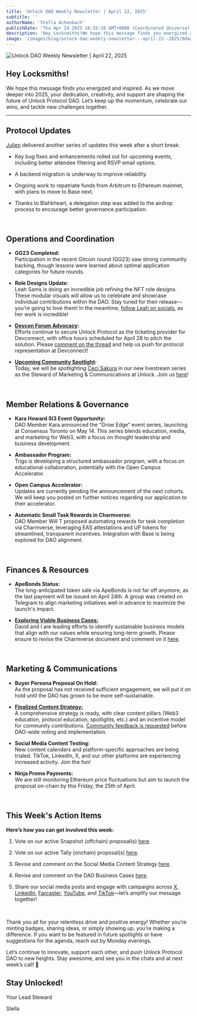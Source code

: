 ```yaml
---
title: 'Unlock DAO Weekly Newsletter | April 22, 2025'
subtitle: ''
authorName: 'Stella Achenbach'
publishDate: 'Thu Apr 24 2025 16:26:18 GMT+0000 (Coordinated Universal Time)'
description: 'Hey Locksmiths!We hope this message finds you energized and inspired. As we move deeper into 2025, your dedication, creativity, and support are shaping the future of Unlock Protocol DAO. Let’s keep up the momentum, celebrate our wins, and tackle new challenges together.Protocol UpdatesJulien delivered another series of updates this week after a short break:Key bug fixes and enhancements rolled out for upcoming events, including better attendee filtering and RSVP email options.A backend migrat...'
image: '/images/blog/unlock-dao-weekly-newsletter---april-22--2025/0daa5988025ca3dea53d9e5b26790974.jpg'
---
```


![Unlock DAO Weekly Newsletter | April 22, 2025](https://storage.googleapis.com/papyrus_images/0daa5988025ca3dea53d9e5b26790974.jpg)

<h2 id="h-hey-locksmiths" class="text-3xl font-header">Hey Locksmiths!</h2><p>We hope this message finds you energized and inspired. As we move deeper into 2025, your dedication, creativity, and support are shaping the future of Unlock Protocol DAO. Let’s keep up the momentum, celebrate our wins, and tackle new challenges together.</p><hr><h2 id="h-protocol-updates" class="text-3xl font-header">Protocol Updates</h2><p><a target="_blank" rel="noopener noreferrer nofollow ugc" class="dont-break-out" href="https://www.linkedin.com/in/juliengenestoux/">Julien</a> delivered another series of updates this week after a short break:</p><ul><li><p>Key bug fixes and enhancements rolled out for upcoming events, including better attendee filtering and RSVP email options.</p></li><li><p>A backend migration is underway to improve reliability.</p></li><li><p>Ongoing work to repatriate funds from Arbitrum to Ethereum mainnet, with plans to move to Base next.</p></li><li><p>Thanks to Blahkheart, a delegation step was added to the airdrop process to encourage better governance participation.</p></li></ul><br><h2 id="h-operations-and-coordination" class="text-3xl font-header">Operations and Coordination</h2><ul><li><p><strong>GG23 Completed:</strong> <br>Participation in the recent Gitcoin round (GG23) saw strong community backing, though lessons were learned about optimal application categories for future rounds.</p></li><li><p><strong>Role Designs Update:</strong> <br>Leah Sams is doing an incredible job refining the NFT role designs. These modular visuals will allow us to celebrate and showcase individual contributions within the DAO. Stay tuned for their release—you’re going to love them! In the meantime, <a target="_blank" rel="noopener noreferrer nofollow ugc" class="dont-break-out" href="https://www.instagram.com/powerofwomenart/?hl=de">follow Leah on socials</a>, as her work is incredible!</p></li><li><p><a target="_blank" rel="noopener noreferrer nofollow ugc" class="dont-break-out" href="https://forum.devcon.org/t/dip-67-onchain-ticketing-for-everyone-for-devconnect-2025/6261?u=stellaachenbach"><strong>Devcon Forum Advocacy</strong></a><strong>:</strong> <br>Efforts continue to secure Unlock Protocol as the ticketing provider for Devconnect, with office hours scheduled for April 28 to pitch the solution. Please <a target="_blank" rel="noopener noreferrer nofollow ugc" class="dont-break-out" href="https://forum.devcon.org/t/dip-67-onchain-ticketing-for-everyone-for-devconnect-2025/6261?u=stellaachenbach">comment on the thread</a> and help us push for protocol representation at Devconnect!</p></li><li><p><a target="_blank" rel="noopener noreferrer nofollow ugc" class="dont-break-out" href="https://app.unlock-protocol.com/event/community-spotlight-ceci-sakura"><strong>Upcoming Community Spotlight</strong></a><strong>:</strong> <br>Today, we will be spotlighting <a target="_blank" rel="noopener noreferrer nofollow ugc" class="dont-break-out" href="https://www.linkedin.com/in/cecilia-contreras-castro/">Ceci Sakura</a> in our new livestream series as the Steward of Marketing &amp; Communications at Unlock. Join us <a target="_blank" rel="noopener noreferrer nofollow ugc" class="dont-break-out" href="https://t.co/A5v5YZ5OdQ">here</a>!</p></li></ul><br><h2 id="h-member-relations-and-governance" class="text-3xl font-header">Member Relations &amp; Governance</h2><ul><li><p><strong>Kara Howard SI3 Event Opportunity:</strong> <br>DAO Member Kara announced the “Grow Edge” event series, launching at Consensus Toronto on May 14. This series blends education, media, and marketing for Web3, with a focus on thought leadership and business development.</p></li><li><p><strong>Ambassador Program:</strong> <br>Trigs is developing a structured ambassador program, with a focus on educational collaboration, potentially with the Open Campus Accelerator.</p></li><li><p><strong>Open Campus Accelerator:</strong><br>Updates are currently pending the announcement of the next cohorts. We will keep you posted on further notices regarding our application to their accelerator.</p></li><li><p><strong>Automatic Small Task Rewards in Charmverse:</strong> <br>DAO Member Will T proposed automating rewards for task completion via Charmverse, leveraging EAS attestations and UP tokens for streamlined, transparent incentives. Integration with Base is being explored for DAO alignment.</p><br></li></ul><h2 id="h-finances-and-resources" class="text-3xl font-header">Finances &amp; Resources</h2><ul><li><p><strong>ApeBonds Status:</strong> <br>The long-anticipated token sale via ApeBonds is not far off anymore, as the last payment will be issued on April 24th. A group was created on Telegram to align marketing initiatives well in advance to maximize the launch's impact.</p></li><li><p><a target="_blank" rel="noopener noreferrer nofollow ugc" class="dont-break-out" href="https://app.charmverse.io/unlock-dao/unlock-dao-self-sustainability-plan-6662548747155186"><strong>Exploring Viable Business Cases:</strong> </a><br>David and I are leading efforts to identify sustainable business models that align with our values while ensuring long-term growth. Please ensure to revise the Charmverse document and comment on it <a target="_blank" rel="noopener noreferrer nofollow ugc" class="dont-break-out" href="https://app.charmverse.io/unlock-dao/unlock-dao-self-sustainability-plan-6662548747155186">here</a>.</p><br></li></ul><h2 id="h-marketing-and-communications" class="text-3xl font-header">Marketing &amp; Communications</h2><ul><li><p><strong>Buyer Persona Proposal On Hold:</strong> <br>As the proposal has not received sufficient engagement, we will put it on hold until the DAO has grown to be more self-sustainable. </p></li><li><p><a target="_blank" rel="noopener noreferrer nofollow ugc" class="dont-break-out" href="https://app.charmverse.io/unlock-dao/social-media-content-strategy-18833363149069626"><strong>Finalized Content Strategy:</strong> </a><br>A comprehensive strategy is ready, with clear content pillars (Web3 education, protocol education, spotlights, etc.) and an incentive model for community contributions. <a target="_blank" rel="noopener noreferrer nofollow ugc" class="dont-break-out" href="https://app.charmverse.io/unlock-dao/social-media-content-strategy-18833363149069626">Community feedback is requested</a> before DAO-wide voting and implementation.</p></li><li><p><strong>Social Media Content Testing:</strong> <br>New content calendars and platform-specific approaches are being trialed. TikTok, LinkedIn, X, and our other platforms are experiencing increased activity. Join the fun!</p></li><li><p><strong>Ninja Promo Payments:</strong> <br>We are still monitoring Ethereum price fluctuations but aim to launch the proposal on-chain by this Friday, the 25th of April.</p><br></li></ul><h2 id="h-this-weeks-action-items" class="text-3xl font-header">This Week's Action Items</h2><p><strong>Here’s how you can get involved this week:</strong></p><ol><li><p>Vote on our active Snapshot (offchain) proposal(s) <a target="_blank" rel="noopener noreferrer nofollow ugc" class="dont-break-out" href="https://snapshot.box/#/s:unlock-dao.eth">here</a>.</p></li><li><p>Vote on our active Tally (onchain) proposal(s) <a target="_blank" rel="noopener noreferrer nofollow ugc" class="dont-break-out" href="https://www.tally.xyz/gov/unlock-protocol">here</a>.</p></li><li><p>Revise and comment on the Social Media Content Strategy <a target="_blank" rel="noopener noreferrer nofollow ugc" class="dont-break-out" href="https://app.charmverse.io/unlock-dao/social-media-content-strategy-18833363149069626">here</a>.</p></li><li><p>Revise and comment on the DAO Business Cases <a target="_blank" rel="noopener noreferrer nofollow ugc" class="dont-break-out" href="https://app.charmverse.io/unlock-dao/unlock-dao-self-sustainability-plan-6662548747155186">here</a>.</p></li><li><p>Share our social media posts and engage with campaigns across <a target="_blank" rel="noopener noreferrer nofollow ugc" class="dont-break-out" href="https://x.com/UnlockProtocol">X</a>, <a target="_blank" rel="noopener noreferrer nofollow ugc" class="dont-break-out" href="https://www.linkedin.com/company/unlock-protocol-dao/">LinkedIn</a>, <a target="_blank" rel="noopener noreferrer nofollow ugc" class="dont-break-out" href="https://warpcast.com/unlock-protocol">Farcaster</a>, <a target="_blank" rel="noopener noreferrer nofollow ugc" class="dont-break-out" href="https://www.youtube.com/@UnlockProtocol">YouTube</a>, and <a target="_blank" rel="noopener noreferrer nofollow ugc" class="dont-break-out" href="https://www.tiktok.com/@unlock.dao?_t=ZT-8sqNLXE6lfn&amp;_r=1">TikTok</a>—let’s amplify our message together!</p></li></ol><br><p>Thank you all for your relentless drive and positive energy! Whether you’re minting badges, sharing ideas, or simply showing up, you’re making a difference. If you want to be featured in future spotlights or have suggestions for the agenda, reach out by Monday evenings.</p><p>Let’s continue to innovate, support each other, and push Unlock Protocol DAO to new heights. Stay awesome, and see you in the chats and at next week’s call! <span data-name="purple_heart" class="emoji" data-type="emoji">💜</span></p><h2 id="h-stay-unlocked" class="text-3xl font-header">Stay Unlocked!</h2><p>Your Lead Steward</p><p>Stella</p><br>
